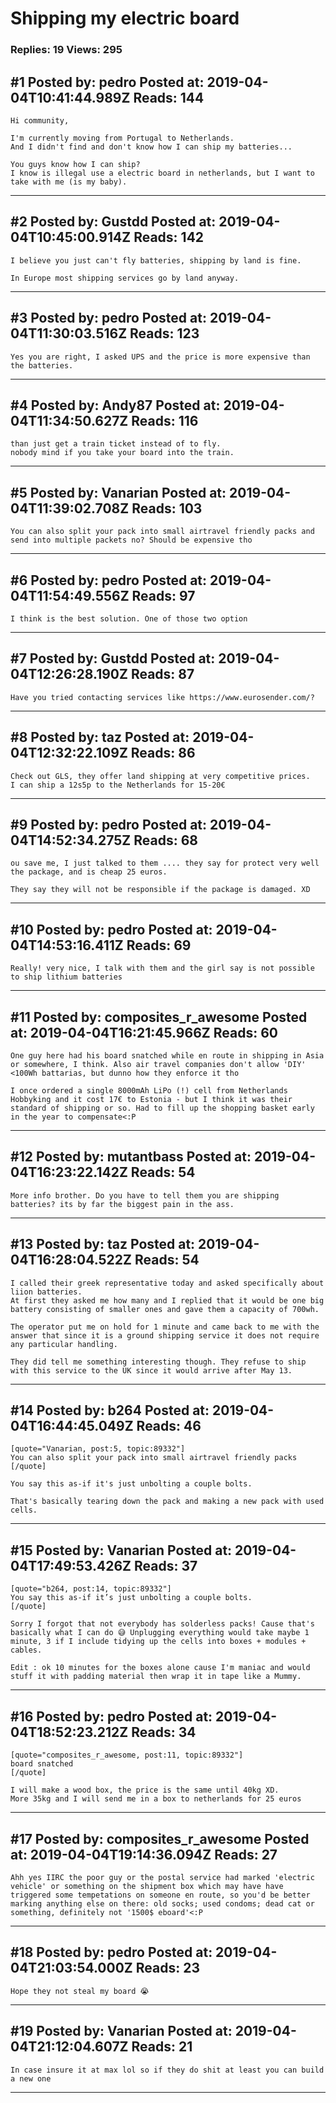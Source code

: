 # Shipping my electric board

### Replies: 19 Views: 295

## \#1 Posted by: pedro Posted at: 2019-04-04T10:41:44.989Z Reads: 144

```
Hi community,

I'm currently moving from Portugal to Netherlands.
And I didn't find and don't know how I can ship my batteries...

You guys know how I can ship?
I know is illegal use a electric board in netherlands, but I want to take with me (is my baby).
```

---
## \#2 Posted by: Gustdd Posted at: 2019-04-04T10:45:00.914Z Reads: 142

```
I believe you just can't fly batteries, shipping by land is fine.

In Europe most shipping services go by land anyway.
```

---
## \#3 Posted by: pedro Posted at: 2019-04-04T11:30:03.516Z Reads: 123

```
Yes you are right, I asked UPS and the price is more expensive than the batteries.
```

---
## \#4 Posted by: Andy87 Posted at: 2019-04-04T11:34:50.627Z Reads: 116

```
than just get a train ticket instead of to fly. 
nobody mind if you take your board into the train.
```

---
## \#5 Posted by: Vanarian Posted at: 2019-04-04T11:39:02.708Z Reads: 103

```
You can also split your pack into small airtravel friendly packs and send into multiple packets no? Should be expensive tho
```

---
## \#6 Posted by: pedro Posted at: 2019-04-04T11:54:49.556Z Reads: 97

```
I think is the best solution. One of those two option
```

---
## \#7 Posted by: Gustdd Posted at: 2019-04-04T12:26:28.190Z Reads: 87

```
Have you tried contacting services like https://www.eurosender.com/?
```

---
## \#8 Posted by: taz Posted at: 2019-04-04T12:32:22.109Z Reads: 86

```
Check out GLS, they offer land shipping at very competitive prices.
I can ship a 12s5p to the Netherlands for 15-20€
```

---
## \#9 Posted by: pedro Posted at: 2019-04-04T14:52:34.275Z Reads: 68

```
ou save me, I just talked to them .... they say for protect very well the package, and is cheap 25 euros.

They say they will not be responsible if the package is damaged. XD
```

---
## \#10 Posted by: pedro Posted at: 2019-04-04T14:53:16.411Z Reads: 69

```
Really! very nice, I talk with them and the girl say is not possible to ship lithium batteries
```

---
## \#11 Posted by: composites_r_awesome Posted at: 2019-04-04T16:21:45.966Z Reads: 60

```
One guy here had his board snatched while en route in shipping in Asia or somewhere, I think. Also air travel companies don't allow 'DIY' <100Wh battarias, but dunno how they enforce it tho  
  
I once ordered a single 8000mAh LiPo (!) cell from Netherlands Hobbyking and it cost 17€ to Estonia - but I think it was their standard of shipping or so. Had to fill up the shopping basket early in the year to compensate<:P
```

---
## \#12 Posted by: mutantbass Posted at: 2019-04-04T16:23:22.142Z Reads: 54

```
More info brother. Do you have to tell them you are shipping batteries? its by far the biggest pain in the ass.
```

---
## \#13 Posted by: taz Posted at: 2019-04-04T16:28:04.522Z Reads: 54

```
I called their greek representative today and asked specifically about liion batteries.
At first they asked me how many and I replied that it would be one big battery consisting of smaller ones and gave them a capacity of 700wh.

The operator put me on hold for 1 minute and came back to me with the answer that since it is a ground shipping service it does not require any particular handling.

They did tell me something interesting though. They refuse to ship with this service to the UK since it would arrive after May 13.
```

---
## \#14 Posted by: b264 Posted at: 2019-04-04T16:44:45.049Z Reads: 46

```
[quote="Vanarian, post:5, topic:89332"]
You can also split your pack into small airtravel friendly packs
[/quote]

You say this as-if it's just unbolting a couple bolts.

That's basically tearing down the pack and making a new pack with used cells.
```

---
## \#15 Posted by: Vanarian Posted at: 2019-04-04T17:49:53.426Z Reads: 37

```
[quote="b264, post:14, topic:89332"]
You say this as-if it’s just unbolting a couple bolts.
[/quote]

Sorry I forgot that not everybody has solderless packs! Cause that's basically what I can do 😅 Unplugging everything would take maybe 1 minute, 3 if I include tidying up the cells into boxes + modules + cables.

Edit : ok 10 minutes for the boxes alone cause I'm maniac and would stuff it with padding material then wrap it in tape like a Mummy.
```

---
## \#16 Posted by: pedro Posted at: 2019-04-04T18:52:23.212Z Reads: 34

```
[quote="composites_r_awesome, post:11, topic:89332"]
board snatched
[/quote]

I will make a wood box, the price is the same until 40kg XD. 
More 35kg and I will send me in a box to netherlands for 25 euros
```

---
## \#17 Posted by: composites_r_awesome Posted at: 2019-04-04T19:14:36.094Z Reads: 27

```
Ahh yes IIRC the poor guy or the postal service had marked 'electric vehicle' or something on the shipment box which may have have triggered some tempetations on someone en route, so you'd be better marking anything else on there: old socks; used condoms; dead cat or something, definitely not '1500$ eboard'<:P
```

---
## \#18 Posted by: pedro Posted at: 2019-04-04T21:03:54.000Z Reads: 23

```
Hope they not steal my board 😭
```

---
## \#19 Posted by: Vanarian Posted at: 2019-04-04T21:12:04.607Z Reads: 21

```
In case insure it at max lol so if they do shit at least you can build a new one
```

---
